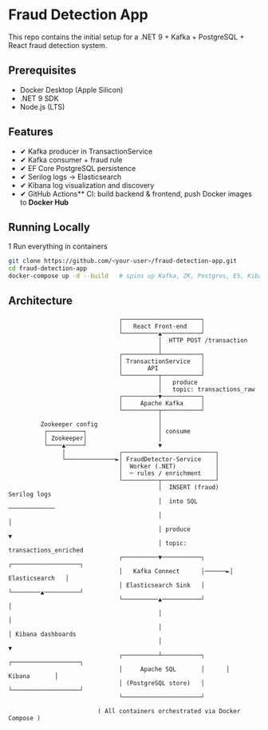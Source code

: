 # Fraud Detection App

This repo contains the initial setup for a .NET 9 + Kafka + PostgreSQL + React fraud detection system.

## Prerequisites

- Docker Desktop (Apple Silicon)  
- .NET 9 SDK  
- Node.js (LTS)

## Features

- ✔ Kafka producer in TransactionService
- ✔ Kafka consumer + fraud rule
- ✔ EF Core PostgreSQL persistence
- ✔ Serilog logs → Elasticsearch
- ✔ Kibana log visualization and discovery
- ✔ GitHub Actions** CI: build backend & frontend, push Docker images to **Docker Hub**

## Running Locally

1  Run everything in containers

   ```bash
   git clone https://github.com/<your-user>/fraud-detection-app.git
   cd fraud-detection-app
   docker-compose up -d --build   # spins up Kafka, ZK, Postgres, ES, Kibana *and* both .NET services + React UI
   ``` 
## Architecture

                                   ┌──────────────────────┐
                                   │   React Front-end    │
                                   └──────────▲───────────┘
                                              │  HTTP POST /transaction
                                              │
                                   ┌──────────┴───────────┐
                                   │ TransactionService   │
                                   │       API            │
                                   └──────────┬───────────┘
                                              │   produce
                                              │   topic: transactions_raw
                                   ┌──────────▼───────────┐
                                   │     Apache Kafka     │
                                   └──────────┬───────────┘
                                              │
             Zookeeper config                 │
              ┌──────────┐                    │ consume
              │ Zookeeper│                    │
              └────▲─────┘                    ▼
                   │               ┌──────────────────────────┐
                   └──────────────►│ FraudDetector-Service    │
                                   │  Worker (.NET)           │
                                   │  ─ rules / enrichment    │
                                   └──────────┬───────────────┘
                                              │  INSERT (fraud)           Serilog logs
                                              │  into SQL                 ─────────────
                                              │                           │
                                              │ produce                   ▼
                                              │ topic: transactions_enriched
                                   ┌──────────▼───────────┐       ┌───────────────────┐
                                   │   Kafka Connect      │──────►│   Elasticsearch   │
                                   │ Elasticsearch Sink   │       └────────▲──────────┘
                                   └──────────▲───────────┘                │
                                              │                            │
                                              │                            │ Kibana dashboards
                                              │                            ▼
                                   ┌──────────┴───────────┐      ┌───────────────────┐
                                   │     Apache SQL       │      │      Kibana       │
                                   │ (PostgreSQL store)   │      └───────────────────┘
                                   └──────────────────────┘

                             ( All containers orchestrated via Docker Compose )